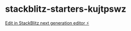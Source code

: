 # stackblitz-starters-kujtpswz

[Edit in StackBlitz next generation editor ⚡️](https://stackblitz.com/~/github.com/realwestscar/stackblitz-starters-kujtpswz)